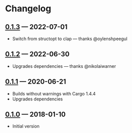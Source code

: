 # Changelog

## [0.1.3] — 2022-07-01

-   Switch from structopt to clap — thanks @oylenshpeegul

## [0.1.2] — 2022-06-30

-   Upgrades dependencies — thanks @nikolaiwarner

## [0.1.1] — 2020-06-21

-   Builds without warnings with Cargo 1.4.4
-   Upgrades dependencies

## [0.1.0] — 2018-01-10

-   Initial version

[0.1.3]: https://github.com/dbaynard/booklet/compare/0.1.2...0.1.3
[0.1.2]: https://github.com/dbaynard/booklet/compare/0.1.1...0.1.2
[0.1.1]: https://github.com/dbaynard/booklet/compare/0.1.0...0.1.1
[0.1.0]: https://github.com/dbaynard/booklet/tree/0.1.0
